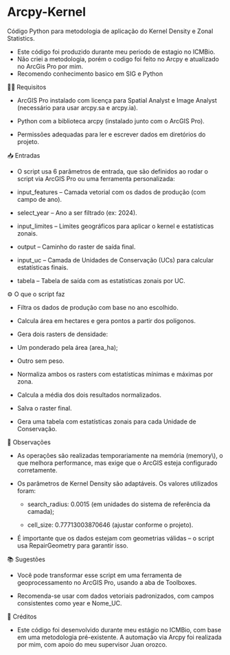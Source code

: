 # Arcpy-Kernel
Código Python para metodologia de aplicação do Kernel Density e Zonal Statistics. 

 - Este código foi produzido durante meu periodo de estagio no ICMBio.
 - Não criei a metodologia, porém o codigo foi feito no Arcpy e atualizado no ArcGis Pro por mim. 
 - Recomendo conhecimento basico em SIG e Python 

🔧🔧 Requisitos
  - ArcGIS Pro instalado com licença para Spatial Analyst e Image Analyst (necessário para usar arcpy.sa e arcpy.ia).

  - Python com a biblioteca arcpy (instalado junto com o ArcGIS Pro).

  - Permissões adequadas para ler e escrever dados em diretórios do projeto.

📥 Entradas
   - O script usa 6 parâmetros de entrada, que são definidos ao rodar o script via ArcGIS Pro ou uma ferramenta personalizada:

   - input_features – Camada vetorial com os dados de produção (com campo de ano).

   - select_year – Ano a ser filtrado (ex: 2024).

   - input_limites – Limites geográficos para aplicar o kernel e estatísticas zonais.

   - output – Caminho do raster de saída final.

   - input_uc – Camada de Unidades de Conservação (UCs) para calcular estatísticas finais.

   - tabela – Tabela de saída com as estatísticas zonais por UC.

⚙️ O que o script faz
   - Filtra os dados de produção com base no ano escolhido.

   - Calcula área em hectares e gera pontos a partir dos polígonos.

   - Gera dois rasters de densidade:

   - Um ponderado pela área (area_ha);

   - Outro sem peso.

   - Normaliza ambos os rasters com estatísticas mínimas e máximas por zona.

   - Calcula a média dos dois resultados normalizados.

   - Salva o raster final.

   - Gera uma tabela com estatísticas zonais para cada Unidade de Conservação.

📌 Observações
   - As operações são realizadas temporariamente na memória (memory\\), o que melhora performance, mas exige que o ArcGIS esteja configurado corretamente.

   - Os parâmetros de Kernel Density são adaptáveis. Os valores utilizados foram:

     - search_radius: 0.0015 (em unidades do sistema de referência da camada);

     - cell_size: 0.77713003870646 (ajustar conforme o projeto).

   - É importante que os dados estejam com geometrias válidas – o script usa RepairGeometry para garantir isso.

📚 Sugestões
   - Você pode transformar esse script em uma ferramenta de geoprocessamento no ArcGIS Pro, usando a aba de Toolboxes.

   - Recomenda-se usar com dados vetoriais padronizados, com campos consistentes como year e Nome_UC.

🤝 Créditos

   - Este código foi desenvolvido durante meu estágio no ICMBio, com base em uma metodologia pré-existente. A automação via Arcpy foi realizada por mim, com apoio do meu supervisor Juan orozco.

